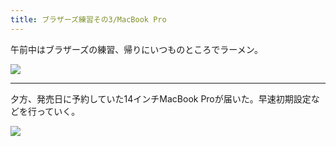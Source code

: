 ```yaml
---
title: ブラザーズ練習その3/MacBook Pro
---
```


午前中はブラザーズの練習、帰りにいつものところでラーメン。

![](https://photos.old.apkas.net/medium/202302/20230205-134218.webp)

---

夕方、発売日に予約していた14インチMacBook Proが届いた。早速初期設定などを行っていく。

![](https://photos.old.apkas.net/medium/202302/20230205-164752.webp)
